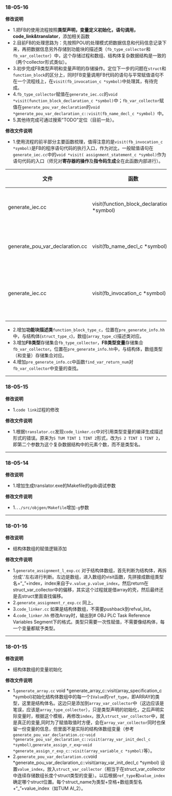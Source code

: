 ### 18-05-16
**修改说明**
- 1.把FB的使用流程按照**类型声明，变量定义初始化，语句调用，code_link&translator**，添加相关函数
- 2.目前FB的处理思路为：先按照POU的处理模式把数据信息和代码信息记录下来，再把数据信息另外存储到功能块的描述类（`fb_type_collector`和`fb_var_collector`）中，这个存储过程和数组、结构体复杂数据结构是一致的（两个collector形式类似）。
- 3.初步完成FB类型声明和变量声明的存储操作。定位下一步的问题在`struct`和`function_block`的区分上，同时FB变量调用FB代码的语句与平常赋值语句不在一个流程线上，在`visit(fb_invocation_c *symbol)`中处理其，有待完成。
- 4.`fb_type_collector`赋值在`generate_iec.cc`的`void *visit(function_block_declaration_c *symbol)`中；`fb_var_collector`赋值在`generate_pou_var_declaration`的`void *generate_pou_var_declaration_c::visit(fb_name_decl_c *symbol) `中。
- 5.其他待完成可通过搜索"TODO"定位（目前一处）。

**修改文件说明**

- 1.使用流程的前半部分主要函数梳理，值得注意的是`visit(fb_invocation_c *symbol)`是FB的程序语句代码的执行入口，作为对比，一般赋值语句在`generate_iec.cc`中的`void *visit( assignment_statement_c *symbol)`作为语句代码的入口（师兄对**寄存器的操作**及**指令码生成**全在此函数内部进行）。

| 文件                            |                                        函数 |    功能    |
| ------------------------------- | ------------------------------------------- | --------- |
| generate_iec.cc                 | visit(function_block_declaration_c *symbol) | FB类型声明 |
| generate_pou_var_declaration.cc |               visit(fb_name_decl_c *symbol) | FB变量声明 |
| generate_iec.cc                 |              visit(fb_invocation_c *symbol) | 调用FB中的语句 |

- 2.增加**功能块描述类**`function_block_type_c`，位置在`pre_generate_info.hh`中，与结构体(`struct_type_c`)，数组(`array_type_c`)描述类对应。
- 3.增加**FB类型**存储集合`fb_type_collector`，**FB类型变量**存储集合`fb_var_collector`。位置在`pre_generate_info.hh`中，与结构体，数组类型（和变量）存储集合对应。
- 4.增加`pre_generate_info.cc`中函数`find_var_return_num`对`fb_var_collector`中变量的查找。
---
### 18-05-15
**修改说明**
- 1.`code link`过程的修改

**修改文件说明**
- 1.根据`translator.cc`发现`code_linker.cc`中对引用类型变量的编译生成描述形式的错误。原来为`S TUM TINT 1 TINT 2`形式，改为`S 2 TINT 1 TINT 2`，即第二个参数为这个复杂数据结构中的元素个数，而不是类型名。
---
### 18-05-14
**修改说明**
- 1.增加生成translator.exe的Makefile的gdb调试参数

**修改文件说明**
- 1.`../src/objgen/Makefile`增加`-g`参数
---
### 18-01-16
**修改说明**
- 结构体数组的赋值逻辑添加

**修改文件说明**
- 1.`generate_assignment_l_exp.cc` 对于结构体数组，首先判断为结构体，再拆分成'.'左右进行判断。左边是数组，进入数组的visit函数，先拼接成数组类型名+“_”+index，index来自于`v.value_p.value_index`，然后return在struct_var_collector中的偏移，其实这个过程就是借array的壳，然后最终还是去struct里面查找偏移。
- 2.`generate_assignment_r_exp.cc` 同上。
- 3.`code_linker.cc` 如果是结构体数组，不需要pushback到refval_list。
- 4.`code_linker.hh` 修改Array时，输出到# OBJ PLC Task Reference Variables Segment下的格式。类型只需要一次性赋值，不需要像结构体，每一个变量都赋予类型。
---
### 18-01-15
**修改说明**
- 结构体数组的变量初始化

**修改文件说明**
- 1.`generate_array.cc` void *generate_array_c::visit(array_specification_c *symbol)初始化结构体数组中的每一个`IValue`的`ref_type`，即ARRAY的类型，这里是结构体名。这边只是添加到`array_var_collector`中（这边应该是笔误，应该是`array_type_collector`），只是类型声明的初始化，之后声明实际变量时，根据这个模板，再修改`index`，放入`struct_var_collector`中，就是真正的变量,同时为了赋值取值时方便，会在`array_var_collector`同时也保留一份变量的信息，但里面不是实际的结构体数组变量（参考`generate_pou_var_declaration.cc`-`void *generate_pou_var_declaration_c::visit(array_var_init_decl_c *symbol)`,`generate_assign_r_exp`-`void *generate_assign_r_exp_c::visit(array_variable_c *symbol)`等）。
- 2.`generate_pou_var_declaration.cc`void *generate_pou_var_declaration_c::visit(array_var_init_decl_c *symbol) 设置`value_index`，放入`struct_var_collector`（相当于在struct_var_collector中连续存储数组长度个struct类型的变量）。以后根据`ref_type`和`value_index`确定哪个struct位置。每个struct_name为类型+空格+数组类型名+“_”+value_index（如TUM AI_2）。
